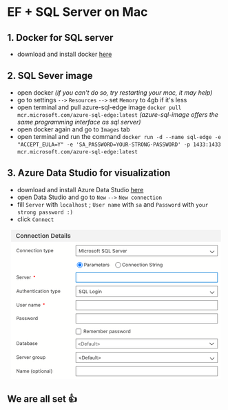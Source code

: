 # EF + SQL Server on Mac

## 1. Docker for SQL server 
- download and install docker [here](https://docs.docker.com/desktop/install/mac-install/)

## 2. SQL Sever image
- open docker *(if you can't do so, try restarting your mac, it may help)*
- go to settings `-->` `Resources` `-->` set `Memory` to 4gb if it's less
- open terminal and pull azure-sql-edge image `docker pull  mcr.microsoft.com/azure-sql-edge:latest` *(azure-sql-image offers the same programming interface as sql server)*
- open docker again and go to `Images` tab
- open terminal and run the command `docker run -d --name sql-edge -e "ACCEPT_EULA=Y" -e 'SA_PASSWORD=YOUR-STRONG-PASSWORD' -p 1433:1433 mcr.microsoft.com/azure-sql-edge:latest`

## 3. Azure Data Studio for visualization 
- download and install Azure Data Studio [here](https://docs.microsoft.com/en-us/sql/azure-data-studio/download-azure-data-studio?view=sql-server-ver16#download-azure-data-studio)
- open Data Studio and go to `New` `-->` `New connection `
- fill `Server` with `localhost` ; `User name` with `sa` and `Password` with `your strong password :) `
- click `Connect`

<p align="center">
    <img src="readme-assets/addConnectionForm.png" alt="Connection Form Pic">
</p>

## **We are all set 👍**
